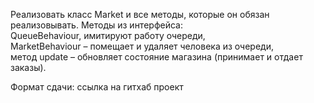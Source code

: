 Реализовать класс Market и все методы, которые он обязан реализовывать. 
Методы из интерфейса:  
QueueBehaviour, имитируют работу очереди,   
MarketBehaviour – помещает и удаляет человека из очереди,  
метод update – обновляет состояние магазина (принимает и отдает заказы).

Формат сдачи: ссылка на гитхаб проект
